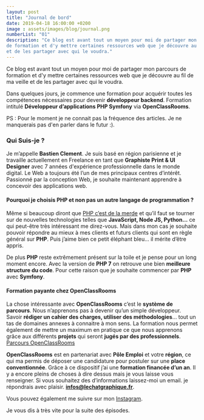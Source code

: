 ```yaml
---
layout: post
title: "Journal de bord"
date: 2019-04-18 16:00:00 +0200
image : assets/images/blog/journal.png
numberList: "01"
description: "Ce blog est avant tout un moyen pour moi de partager mon parcours 
de formation et d'y mettre certaines ressources web que je découvre au fil de ma veille
et de les partager avec qui le voudra."
---
```


Ce blog est avant tout un moyen pour moi de partager mon parcours de formation et d'y mettre certaines ressources web que je découvre au fil de ma veille et de les partager avec qui le voudra. 

Dans quelques jours, je commence une formation pour acquérir toutes les compétences nécessaires pour devenir **développeur backend**. Formation intitulé **Développeur d’applications PHP Symfony** via **OpenClassRooms**. 

PS : Pour le moment je ne connait pas la fréquence des articles. Je ne manquerais pas d'en parler dans le futur :).

### Qui Suis-je ?
Je m’appelle **Bastien Clement**. Je suis basé en région parisienne et je travaille actuellement en Freelance en tant que **Graphiste Print & UI Designer** avec 7 années d'expérience professionnelle dans le monde digital. Le Web a toujours été l’un de mes principaux centres d’intérêt. Passionné par la conception Web, je souhaite maintenant apprendre à concevoir des applications web.


#### Pourquoi je choisis PHP et non pas un autre langage de programmation ?
Même si beaucoup diront que [PHP c’est de la merde](https://www.youtube.com/watch?v=US9JCsnAVTU) et qu’il faut se tourner sur de nouvelles technologies telles que **JavaScript, Node JS, Python…** ce qui peut-être très intéressant me direz-vous. Mais dans mon cas je souhaite pouvoir répondre au mieux à mes clients et futurs clients qui sont en règle général sur **PHP**. Puis j’aime bien ce petit éléphant bleu… il mérite d’être appris.

De plus **PHP** reste extrêmement présent sur la toile et je pense pour un long moment encore. Avec la version de **PHP 7** on retrouve une bien **meilleure structure du code**. Pour cette raison que je souhaite commencer par **PHP** avec **Symfony**. 

#### Formation payante chez OpenClassRooms
La chose intéressante avec **OpenClassRooms** c’est le **système de parcours**. Nous n’apprenons pas à devenir qu’un simple développeur. Savoir **rédiger un cahier des charges, utiliser des méthodologies**… tout un tas de domaines annexes à connaitre à mon sens. La formation nous permet également de mettre un maximum en pratique ce que nous apprenons grâce aux différents **projets** qui seront **jugés par des professionnels**. [Parcours OpenClassRooms](https://openclassrooms.com/fr/paths/59-developpeur-dapplication-php-symfony)

**OpenClassRooms** est en partenariat avec **Pôle Emploi** et votre **région**, ce qui ma permis de déposer une candidature pour postuler sur une **place conventionnée**. Grâce à ce dispositif j’ai une **formation financée d’un an**. Il y a encore pleins de choses à dire dessus mais je vous laisse vous renseigner. Si vous souhaitez des d’informations laissez-moi un email. je répondrais avec plaisir. **infos@lechatgraphique.fr**.

Vous pouvez également me suivre sur mon [Instagram](https://www.instagram.com/bc_lechatgraphique/).

Je vous dis à très vite pour la suite des épisodes.